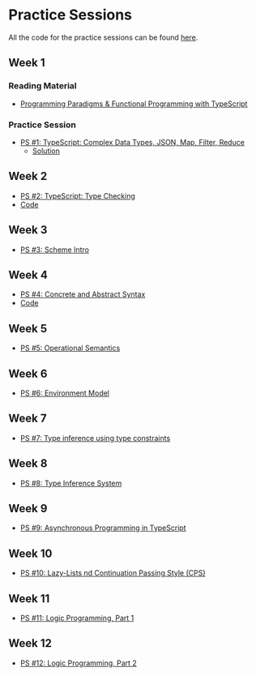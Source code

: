 # Practice Sessions

All the code for the practice sessions can be found [here](https://github.com/bguppl/practice).

## Week 1

### Reading Material

* [Programming Paradigms & Functional Programming with TypeScript](./practice_sessions/reading_material/programming_paradigms_fp_ts.html)

<!---
* [Simple Loops with NumPy](./practice_sessions/reading_material/simple_loops_numpy.html)
* [Loop with Accumulator and Vectorization](./practice_sessions/reading_material/vectorizing_loops.html)
-->

### Practice Session

* [PS #1: TypeScript: Complex Data Types, JSON, Map, Filter, Reduce](./practice_sessions/ps1.html)
    * [Solution](./practice_sessions/ps1_sol.html)


## Week 2

* [PS #2: TypeScript: Type Checking](./practice_sessions/ps2.html)
* [Code](https://github.com/bguppl/practice/tree/main/week2/ps2.ts)  


## Week 3

* [PS #3: Scheme Intro](./practice_sessions/ps3.html)



## Week 4

* [PS #4: Concrete and Abstract Syntax](./practice_sessions/ps4.html)
* [Code](https://github.com/bguppl/practice/tree/main/week4)

## Week 5

* [PS #5: Operational Semantics](./practice_sessions/ps5.html)


## Week 6

* [PS #6: Environment Model](./practice_sessions/ps6.html)

## Week 7

* [PS #7: Type inference using type constraints](./practice_sessions/ps7.html)

## Week 8

* [PS #8: Type Inference System](./practice_sessions/ps8.html)

## Week 9

* [PS #9: Asynchronous Programming in TypeScript](./practice_sessions/ps9.html)

## Week 10

* [PS #10: Lazy-Lists nd Continuation Passing Style (CPS)](./practice_sessions/ps10.html)

## Week 11

* [PS #11: Logic Programming, Part 1](./practice_sessions/ps11.html)

## Week 12

* [PS #12: Logic Programming, Part 2](./practice_sessions/ps12.html)
